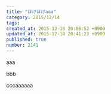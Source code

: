 ```yaml
---
title: "ほげほげaaa"
category: 2015/12/14
tags: 
created_at: 2015-12-18 20:06:52 +0900
updated_at: 2015-12-18 20:41:23 +0900
published: true
number: 2141
---
```


aaa

bbb

cccaaaaaa
